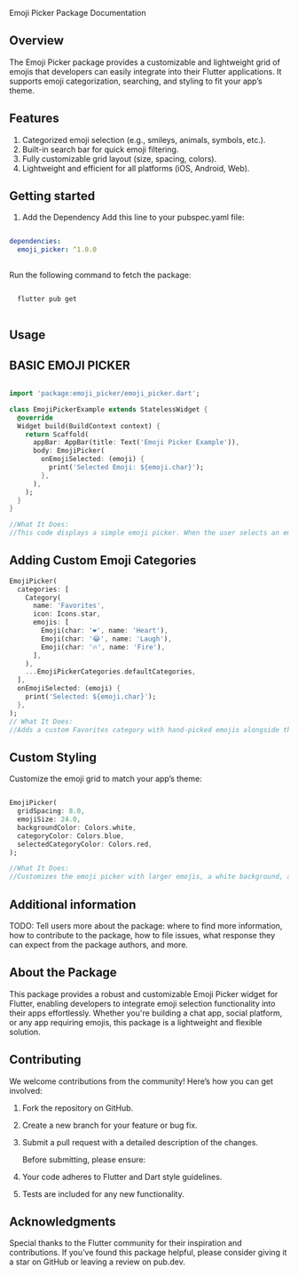 Emoji Picker Package Documentation

## Overview

The Emoji Picker package provides a customizable and lightweight grid of emojis that developers can easily integrate into their Flutter applications. It supports emoji categorization, searching, and styling to fit your app’s theme.

## Features

1. Categorized emoji selection (e.g., smileys, animals, symbols, etc.).
2. Built-in search bar for quick emoji filtering.
3. Fully customizable grid layout (size, spacing, colors).
4. Lightweight and efficient for all platforms (iOS, Android, Web).

## Getting started

1. Add the Dependency
Add this line to your pubspec.yaml file:

```yaml 

dependencies:
  emoji_picker: ^1.0.0
  
```

Run the following command to fetch the package: 

``` bash

  flutter pub get
  
```

## Usage

## BASIC EMOJI PICKER

```dart

import 'package:emoji_picker/emoji_picker.dart';

class EmojiPickerExample extends StatelessWidget {
  @override
  Widget build(BuildContext context) {
    return Scaffold(
      appBar: AppBar(title: Text('Emoji Picker Example')),
      body: EmojiPicker(
        onEmojiSelected: (emoji) {
          print('Selected Emoji: ${emoji.char}');
        },
      ),
    );
  }
}

//What It Does:
//This code displays a simple emoji picker. When the user selects an emoji, it prints the emoji character to the console.

```
## Adding Custom Emoji Categories

```dart 
EmojiPicker(
  categories: [
    Category(
      name: 'Favorites',
      icon: Icons.star,
      emojis: [
        Emoji(char: '❤️', name: 'Heart'),
        Emoji(char: '😂', name: 'Laugh'),
        Emoji(char: '🔥', name: 'Fire'),
      ],
    ),
    ...EmojiPickerCategories.defaultCategories,
  ],
  onEmojiSelected: (emoji) {
    print('Selected: ${emoji.char}');
  },
);
// What It Does:
//Adds a custom Favorites category with hand-picked emojis alongside the default categories.
``` 

## Custom Styling
Customize the emoji grid to match your app’s theme:

```dart 

EmojiPicker(
  gridSpacing: 8.0,
  emojiSize: 24.0,
  backgroundColor: Colors.white,
  categoryColor: Colors.blue,
  selectedCategoryColor: Colors.red,
);

//What It Does:
//Customizes the emoji picker with larger emojis, a white background, and blue highlighting for the selected category. The grid spacing is   increased for a more spacious layout.

```

## Additional information

TODO: Tell users more about the package: where to find more information, how to
contribute to the package, how to file issues, what response they can expect
from the package authors, and more.

## About the Package
This package provides a robust and customizable Emoji Picker widget for Flutter, enabling developers to integrate emoji selection functionality into their apps effortlessly. Whether you're building a chat app, social platform, or any app requiring emojis, this package is a lightweight and flexible solution.

## Contributing
 We welcome contributions from the community! Here’s how you can get involved:

1. Fork the repository on GitHub.
2. Create a new branch for your feature or bug fix.
3. Submit a pull request with a detailed description of the changes.

    Before submitting, please ensure:

1. Your code adheres to Flutter and Dart style guidelines.
2. Tests are included for any new functionality.

## Acknowledgments
Special thanks to the Flutter community for their inspiration and contributions. If you’ve found this package helpful, please consider giving it a star on GitHub or leaving a review on pub.dev. 
